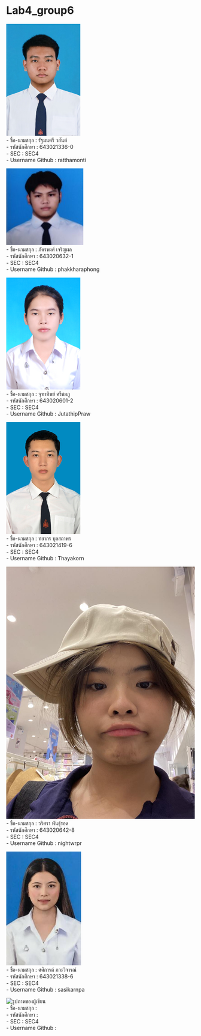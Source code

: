 # Lab4_group6

![รูปภาพของผู้เขียน](./media/ratthamonti.jpg)
<br>- ชื่อ-นามสกุล  : รัฐมนตรี วสันต์
<br>- รหัสนักศึกษา  : 643021336-0
<br>- SEC : SEC4
<br>- Username Github : ratthamonti

![รูปภาพของผู้เขียน](./media/nuy.jpg)
<br>- ชื่อ-นามสกุล  : ภัครพงศ์ เจริญผล 
<br>- รหัสนักศึกษา  : 643020632-1
<br>- SEC : SEC4
<br>- Username Github : phakkharaphong

![รูปภาพของผู้เขียน](./media/jutathip.jpg)
<br>- ชื่อ-นามสกุล  : จุฑาทิพย์ ศรีชมภู
<br>- รหัสนักศึกษา  : 643020601-2
<br>- SEC : SEC4
<br>- Username Github : JutathipPraw

![รูปภาพของผู้เขียน](./media/Thayakorn.jpg)
<br>- ชื่อ-นามสกุล  : ทยากร บุลสถาพร
<br>- รหัสนักศึกษา  : 643021419-6
<br>- SEC : SEC4
<br>- Username Github : Thayakorn 

![รูปภาพของผู้เขียน](./media/night.jpg)
<br>- ชื่อ-นามสกุล  : วริศรา พันธุ์รอด
<br>- รหัสนักศึกษา  : 643020642-8
<br>- SEC : SEC4
<br>- Username Github : nightwrpr

![รูปภาพของผู้เขียน](./media/sasikarn.jpg)
<br>- ชื่อ-นามสกุล  : ศศิการต์ ภวะวิจารณ์
<br>- รหัสนักศึกษา  : 643021338-6
<br>- SEC : SEC4
<br>- Username Github : sasikarnpa

![รูปภาพของผู้เขียน](./media/.jpg)
<br>- ชื่อ-นามสกุล  : 
<br>- รหัสนักศึกษา  : 
<br>- SEC : SEC4
<br>- Username Github : 